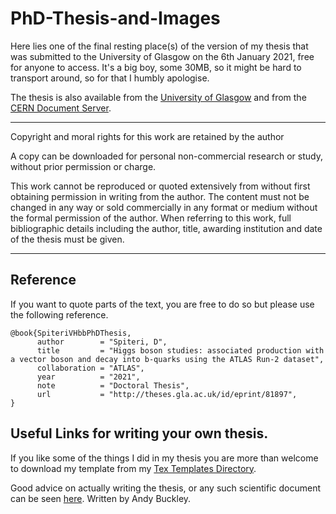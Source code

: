 # PhD-Thesis-and-Images
Here lies one of the final resting place(s) of the version of my thesis that was submitted to the University of Glasgow on the 6th January 2021, free for anyone to access. It's a big boy, some 30MB, so it might be hard to transport around, so for that I humbly apologise. 

The thesis is also available from the [University of Glasgow](http://theses.gla.ac.uk/81897/) and from the [CERN Document Server](https://cds.cern.ch/record/2748871).
___________________________________________________________


Copyright and moral rights for this work are retained by the author

A copy can be downloaded for personal non-commercial research or study, without prior permission or charge.

This work cannot be reproduced or quoted extensively from without first obtaining permission in writing from the author. The content must not be changed in any way or sold commercially in any format or medium without the formal permission of the author. When referring to this work, full bibliographic details including the author, title, awarding institution and date of the thesis must be given.
___________________________________________________________

## Reference
If you want to quote parts of the text, you are free to do so but please use the following reference. 
~~~
@book{SpiteriVHbbPhDThesis,
      author        = "Spiteri, D",
      title         = "Higgs boson studies: associated production with a vector boson and decay into b-quarks using the ATLAS Run-2 dataset",
      collaboration = "ATLAS",
      year          = "2021",
      note          = "Doctoral Thesis",
      url           = "http://theses.gla.ac.uk/id/eprint/81897",
}
~~~

## Useful Links for writing your own thesis.
If you like some of the things I did in my thesis you are more than welcome to download my template from my [Tex Templates Directory](https://github.com/Spitfire-Frozone/Tex-Templates).

Good advice on actually writing the thesis, or any such scientific document can be seen [here](https://zenodo.org/record/3228336). Written by Andy Buckley. 
